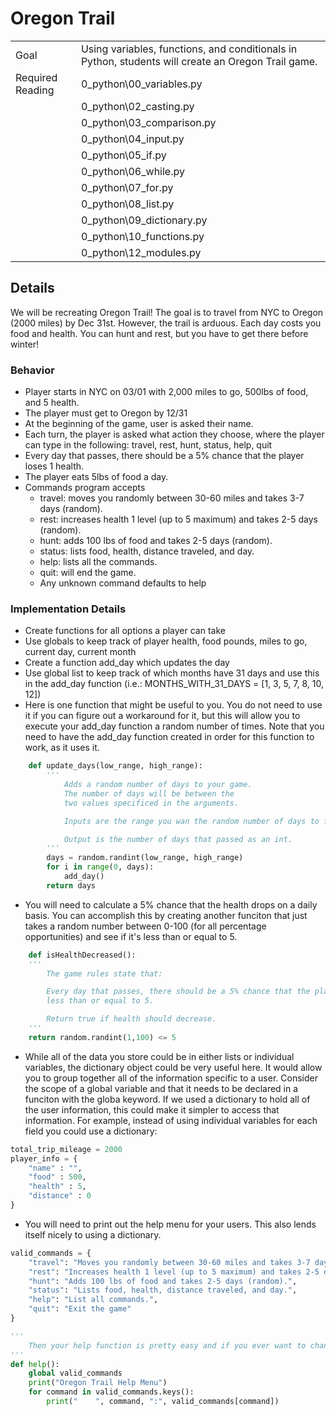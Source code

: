 # Oregon Trail

|||
|---|---|
|Goal|Using variables, functions, and conditionals in Python, students will create an Oregon Trail game.|
|Required Reading| 0_python\00_variables.py|
||0_python\02_casting.py|
||0_python\03_comparison.py|
||0_python\04_input.py|
||0_python\05_if.py|
||0_python\06_while.py|
||0_python\07_for.py|
||0_python\08_list.py|
||0_python\09_dictionary.py|
||0_python\10_functions.py|
||0_python\12_modules.py|

## Details
We will be recreating Oregon Trail! The goal is to travel from NYC to Oregon (2000 miles) by Dec 31st. However, the trail is arduous. Each day costs you food and health. You can hunt and rest, but you have to get there before winter!

### Behavior
- Player starts in NYC on 03/01 with 2,000 miles to go, 500lbs of food, and 5 health.
- The player must get to Oregon by 12/31
- At the beginning of the game, user is asked their name.
- Each turn, the player is asked what action they choose, where the player can type in the following: travel, rest, hunt, status, help, quit
- Every day that passes, there should be a 5% chance that the player loses 1 health.
- The player eats 5lbs of food a day.
- Commands program accepts
    - travel: moves you randomly between 30-60 miles and takes 3-7 days (random).
    - rest: increases health 1 level (up to 5 maximum) and takes 2-5 days (random).
    - hunt: adds 100 lbs of food and takes 2-5 days (random).
    - status: lists food, health, distance traveled, and day.
    - help: lists all the commands.
    - quit: will end the game.
    - Any unknown command defaults to help

### Implementation Details
- Create functions for all options a player can take
- Use globals to keep track of player health, food pounds, miles to go, current day, current month
- Create a function add_day which updates the day
- Use global list to keep track of which months have 31 days and use this in the add_day function (i.e.: MONTHS_WITH_31_DAYS = [1, 3, 5, 7, 8, 10, 12])
- Here is one function that might be useful to you. You do not need to use it if you can figure out a workaround for it, but this will allow you to execute your add_day function a random number of times. Note that you need to have the add_day function created in order for this function to work, as it uses it.
```python
    def update_days(low_range, high_range):
        '''
            Adds a random number of days to your game.
            The number of days will be between the 
            two values specificed in the arguments.

            Inputs are the range you wan the random number of days to fall between.

            Output is the number of days that passed as an int.
        '''
        days = random.randint(low_range, high_range)
        for i in range(0, days):
            add_day()
        return days
```
- You will need to calculate a 5% chance that the health drops on a daily basis. You can accomplish this by creating another funciton that just takes a random number between 0-100 (for all percentage opportunities) and see if it's less than or equal to 5. 
```python
    def isHealthDecreased():
    '''
        The game rules state that:

        Every day that passes, there should be a 5% chance that the player loses 1 health, so get a random number between 1-100 and see if it's
        less than or equal to 5.

        Return true if health should decrease.
    '''
    return random.randint(1,100) <= 5
```
- While all of the data you store could be in either lists or individual variables, the dictionary object could be very useful here. It would allow you to group together all of the information specific to a user. Consider the scope of a global variable and that it needs to be declared in a funciton with the globa keyword. If we used a dictionary to hold all of the user information, this could make it simpler to access that information. For example, instead of using individual variables for each field you could use a dictionary:
```python
total_trip_mileage = 2000
player_info = {
    "name" : "",
    "food" : 500,
    "health" : 5,
    "distance" : 0
}
```
- You will need to print out the help menu for your users. This also lends itself nicely to using a dictionary.
```python
valid_commands = {
    "travel": "Moves you randomly between 30-60 miles and takes 3-7 days (random).",
    "rest": "Increases health 1 level (up to 5 maximum) and takes 2-5 days (random).",
    "hunt": "Adds 100 lbs of food and takes 2-5 days (random).",
    "status": "Lists food, health, distance traveled, and day.",
    "help": "List all commands.",
    "quit": "Exit the game"
}

'''
    Then your help function is pretty easy and if you ever want to change something, you do it in the global valid_commands variable. 
'''
def help():
    global valid_commands
    print("Oregon Trail Help Menu")
    for command in valid_commands.keys():
        print("    ", command, ":", valid_commands[command])

```